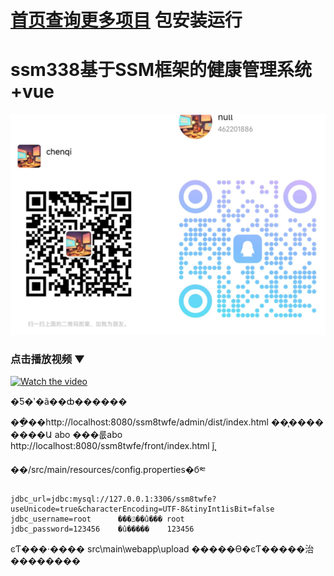 # [首页查询更多项目](https://github.com/GraduationProject-ssm) 包安装运行


# ssm338基于SSM框架的健康管理系统+vue

![picture](https://raw.githubusercontent.com/GraduationProject-springboot/.github/main/img/wx.png)

### 点击播放视频 ▼
[![Watch the video](https://i.sstatic.net/Vp2cE.png)](https://www.bilibili.com/video/BV1gn8XeNE2J?p=134)


�Ƽ�ʹ�ã��ȸ������

��ַ��http://localhost:8080/ssm8twfe/admin/dist/index.html ��̨���� 
����Ա abo  ���룺abo  
http://localhost:8080/ssm8twfe/front/index.html ǰ̨

 
 
��/src/main/resources/config.properties�б༭
											
	jdbc_url=jdbc:mysql://127.0.0.1:3306/ssm8twfe?useUnicode=true&characterEncoding=UTF-8&tinyInt1isBit=false
	jdbc_username=root	    ���ݿ��û��� root
	jdbc_password=123456	�û�����    123456


ͼƬ���·���� src\main\webapp\upload �����ϴ�ͼƬ�����治��������











